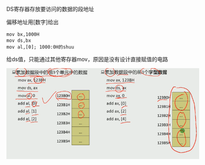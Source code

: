 DS寄存器存放要访问的数据的段地址

偏移地址用[数字]给出

```assembly
mov bx,1000H
mov ds,bx
mov al,[0]; 1000:0H的shuu
```

给ds值，只能通过其他寄存器mov，原因是没有设计直接赋值的电路

![image-20240505150919438](img/image-20240505150919438.png)



